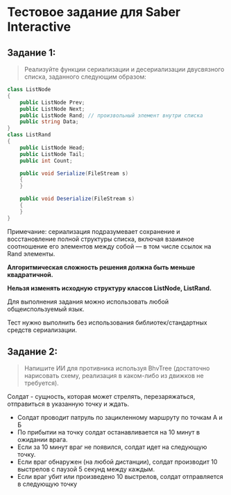 # Тестовое задание для Saber Interactive
## Задание 1:
> Реализуйте функции сериализации и десериализации двусвязного списка, заданного следующим образом:

```csharp
class ListNode
{
    public ListNode Prev;
    public ListNode Next;
    public ListNode Rand; // произвольный элемент внутри списка
    public string Data;
}
class ListRand
{
    public ListNode Head;
    public ListNode Tail;
    public int Count;

    public void Serialize(FileStream s)
    {
    }

    public void Deserialize(FileStream s)
    {
    }
}
```
Примечание: сериализация подразумевает сохранение и восстановление полной структуры списка, включая взаимное соотношение его элементов между собой — в том числе ссылок на Rand элементы.

**Алгоритмическая сложность решения должна быть меньше квадратичной.**

**Нельзя изменять исходную структуру классов ListNode, ListRand.**

Для выполнения задания можно использовать любой общеиспользуемый язык.

Тест нужно выполнить без использования библиотек/стандартных средств сериализации.

## Задание 2:
> Напишите ИИ для противника используя BhvTree (достаточно нарисовать схему, реализация в
каком-либо из движков не требуется).

Солдат - сущность, которая может стрелять, перезаряжаться, отправиться в указанную точку и ждать.
- Солдат проводит патруль по зацикленному маршруту по точкам А и Б
- По прибытии на точку солдат останавливается на 10 минут в ожидании врага.
- Если за 10 минут враг не появился, солдат идет на следующую точку.
- Если враг обнаружен (на любой дистанции), солдат производит 10 выстрелов с паузой 5 секунд между каждым.
- Если враг убит или произведено 10 выстрелов, солдат отправляется в следующую точку
